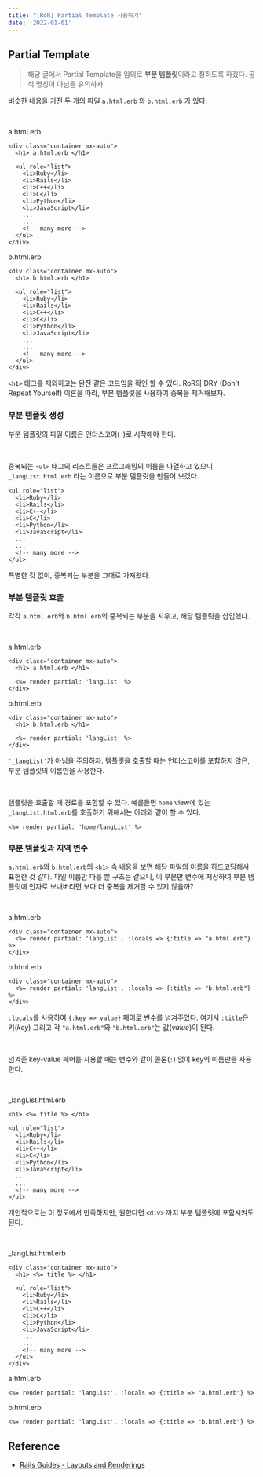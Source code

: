 ```yaml
---
title: "[RoR] Partial Template 사용하기"
date: '2022-01-01'
---
```



## Partial Template
> 해당 글에서 Partial Template을 임의로 **부분 템플릿**이라고 칭하도록 하겠다. 공식 명칭이 아님을 유의하자.

 비슷한 내용을 가진 두 개의 파일 `a.html.erb` 와 `b.html.erb` 가 있다.

<br>

a.html.erb
```erb
<div class="container mx-auto">
  <h1> a.html.erb </h1>

  <ul role="list">
    <li>Ruby</li>
    <li>Rails</li>
    <li>C++</li>
    <li>C</li> 
    <li>Python</li>
    <li>JavaScript</li>
    ... 
    ...
    <!-- many more -->
  </ul>
</div>
```

b.html.erb
```erb
<div class="container mx-auto">
  <h1> b.html.erb </h1>

  <ul role="list">
    <li>Ruby</li>
    <li>Rails</li>
    <li>C++</li>
    <li>C</li> 
    <li>Python</li>
    <li>JavaScript</li>
    ... 
    ...
    <!-- many more -->
  </ul>
</div>
```

`<h1>` 태그를 제외하고는 완전 같은 코드임을 확인 할 수 있다. RoR의 DRY (Don't Repeat Yourself) 이론을 따라, 부분 템플릿을 사용하여 중복을 제거해보자.

### 부분 템플릿 생성
부분 템플릿의 파일 이름은 언더스코어(`_`)로 시작해야 한다. 

<br>

중복되는 `<ul>` 태그의 리스트들은 프로그래밍의 이름을 나열하고 있으니 `_langList.html.erb` 라는 이름으로 부분 템플릿을 만들어 보겠다.

```erb
<ul role="list">
  <li>Ruby</li>
  <li>Rails</li>
  <li>C++</li>
  <li>C</li> 
  <li>Python</li>
  <li>JavaScript</li>
  ... 
  ...
  <!-- many more -->
</ul>
```

특별한 것 없이, 중복되는 부분을 그대로 가져왔다. 

### 부분 템플릿 호출

각각 `a.html.erb`와 `b.html.erb`의 중복되는 부분을 지우고, 해당 템플릿을 삽입했다.

<br>

a.html.erb
```erb
<div class="container mx-auto">
  <h1> a.html.erb </h1>
  
  <%= render partial: 'langList' %>
</div>
```

b.html.erb
```erb
<div class="container mx-auto">
  <h1> b.html.erb </h1>

  <%= render partial: 'langList' %>
</div>
```

`'_langList'`가 아님을 주의하자. 템플릿을 호출할 때는 언더스코어를 포함하지 않은, 부분 템플릿의 이름만을 사용한다. 

<br>

템플릿을 호출할 때 경로를 포함할 수 있다. 예를들면 `home` view에 있는 `_langList.html.erb`를 호출하기 위해서는 아래와 같이 할 수 있다.
```erb
<%= render partial: 'home/langList' %>
```

### 부분 템플릿과 지역 변수
`a.html.erb`와 `b.html.erb`의 `<h1>` 속 내용을 보면 해당 파일의 이름을 하드코딩해서 표현한 것 같다. 파일 이름만 다를 뿐 구조는 같으니, 이 부분만 변수에 저장하여 부분 템플릿에 인자로 보내버리면 보다 더 중복을 제거할 수 있지 않을까?

<br>

a.html.erb
```erb
<div class="container mx-auto">
  <%= render partial: 'langList', :locals => {:title => "a.html.erb"} %>
</div>
```

b.html.erb
```erb
<div class="container mx-auto">
  <%= render partial: 'langList', :locals => {:title => "b.html.erb"} %>
</div>
```

`:locals`를 사용하여 `{:key => value}` 페어로 변수를 넘겨주었다. 여기서 `:title`은 키(*key*) 그리고 각 `"a.html.erb"`와 `"b.html.erb"`는 값(*value*)이 된다.

<br>

넘겨준 key-value 페어를 사용할 때는 변수와 같이 콜론(`:`) 없이 key의 이름만을 사용한다.  

<br>

_langList.html.erb
```erb
<h1> <%= title %> </h1>

<ul role="list">
  <li>Ruby</li>
  <li>Rails</li>
  <li>C++</li>
  <li>C</li> 
  <li>Python</li>
  <li>JavaScript</li>
  ... 
  ...
  <!-- many more -->
</ul>
```

개인적으로는 이 정도에서 만족하지만, 원한다면 `<div>` 까지 부분 템플릿에 포함시켜도 된다.

<br>

_langList.html.erb
```erb
<div class="container mx-auto">
  <h1> <%= title %> </h1>

  <ul role="list">
    <li>Ruby</li>
    <li>Rails</li>
    <li>C++</li>
    <li>C</li> 
    <li>Python</li>
    <li>JavaScript</li>
    ... 
    ...
    <!-- many more -->
  </ul>
</div>
```

a.html.erb
```erb
<%= render partial: 'langList', :locals => {:title => "a.html.erb"} %>
```

b.html.erb
```erb
<%= render partial: 'langList', :locals => {:title => "b.html.erb"} %>
```

## Reference
- [Rails Guides - Layouts and Renderings](https://guides.rubyonrails.org/layouts_and_rendering.html)